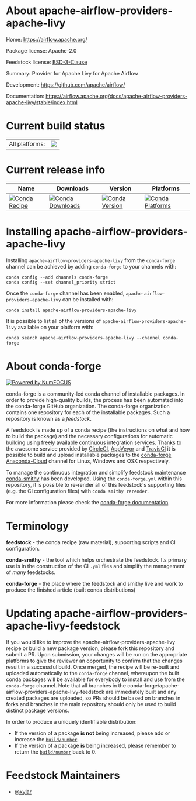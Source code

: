 About apache-airflow-providers-apache-livy
==========================================

Home: https://airflow.apache.org/

Package license: Apache-2.0

Feedstock license: [BSD-3-Clause](https://github.com/conda-forge/apache-airflow-providers-apache-livy-feedstock/blob/main/LICENSE.txt)

Summary: Provider for Apache Livy for Apache Airflow

Development: https://github.com/apache/airflow/

Documentation: https://airflow.apache.org/docs/apache-airflow-providers-apache-livy/stable/index.html

Current build status
====================


<table><tr><td>All platforms:</td>
    <td>
      <a href="https://dev.azure.com/conda-forge/feedstock-builds/_build/latest?definitionId=11934&branchName=main">
        <img src="https://dev.azure.com/conda-forge/feedstock-builds/_apis/build/status/apache-airflow-providers-apache-livy-feedstock?branchName=main">
      </a>
    </td>
  </tr>
</table>

Current release info
====================

| Name | Downloads | Version | Platforms |
| --- | --- | --- | --- |
| [![Conda Recipe](https://img.shields.io/badge/recipe-apache--airflow--providers--apache--livy-green.svg)](https://anaconda.org/conda-forge/apache-airflow-providers-apache-livy) | [![Conda Downloads](https://img.shields.io/conda/dn/conda-forge/apache-airflow-providers-apache-livy.svg)](https://anaconda.org/conda-forge/apache-airflow-providers-apache-livy) | [![Conda Version](https://img.shields.io/conda/vn/conda-forge/apache-airflow-providers-apache-livy.svg)](https://anaconda.org/conda-forge/apache-airflow-providers-apache-livy) | [![Conda Platforms](https://img.shields.io/conda/pn/conda-forge/apache-airflow-providers-apache-livy.svg)](https://anaconda.org/conda-forge/apache-airflow-providers-apache-livy) |

Installing apache-airflow-providers-apache-livy
===============================================

Installing `apache-airflow-providers-apache-livy` from the `conda-forge` channel can be achieved by adding `conda-forge` to your channels with:

```
conda config --add channels conda-forge
conda config --set channel_priority strict
```

Once the `conda-forge` channel has been enabled, `apache-airflow-providers-apache-livy` can be installed with:

```
conda install apache-airflow-providers-apache-livy
```

It is possible to list all of the versions of `apache-airflow-providers-apache-livy` available on your platform with:

```
conda search apache-airflow-providers-apache-livy --channel conda-forge
```


About conda-forge
=================

[![Powered by
NumFOCUS](https://img.shields.io/badge/powered%20by-NumFOCUS-orange.svg?style=flat&colorA=E1523D&colorB=007D8A)](https://numfocus.org)

conda-forge is a community-led conda channel of installable packages.
In order to provide high-quality builds, the process has been automated into the
conda-forge GitHub organization. The conda-forge organization contains one repository
for each of the installable packages. Such a repository is known as a *feedstock*.

A feedstock is made up of a conda recipe (the instructions on what and how to build
the package) and the necessary configurations for automatic building using freely
available continuous integration services. Thanks to the awesome service provided by
[CircleCI](https://circleci.com/), [AppVeyor](https://www.appveyor.com/)
and [TravisCI](https://travis-ci.com/) it is possible to build and upload installable
packages to the [conda-forge](https://anaconda.org/conda-forge)
[Anaconda-Cloud](https://anaconda.org/) channel for Linux, Windows and OSX respectively.

To manage the continuous integration and simplify feedstock maintenance
[conda-smithy](https://github.com/conda-forge/conda-smithy) has been developed.
Using the ``conda-forge.yml`` within this repository, it is possible to re-render all of
this feedstock's supporting files (e.g. the CI configuration files) with ``conda smithy rerender``.

For more information please check the [conda-forge documentation](https://conda-forge.org/docs/).

Terminology
===========

**feedstock** - the conda recipe (raw material), supporting scripts and CI configuration.

**conda-smithy** - the tool which helps orchestrate the feedstock.
                   Its primary use is in the construction of the CI ``.yml`` files
                   and simplify the management of *many* feedstocks.

**conda-forge** - the place where the feedstock and smithy live and work to
                  produce the finished article (built conda distributions)


Updating apache-airflow-providers-apache-livy-feedstock
=======================================================

If you would like to improve the apache-airflow-providers-apache-livy recipe or build a new
package version, please fork this repository and submit a PR. Upon submission,
your changes will be run on the appropriate platforms to give the reviewer an
opportunity to confirm that the changes result in a successful build. Once
merged, the recipe will be re-built and uploaded automatically to the
`conda-forge` channel, whereupon the built conda packages will be available for
everybody to install and use from the `conda-forge` channel.
Note that all branches in the conda-forge/apache-airflow-providers-apache-livy-feedstock are
immediately built and any created packages are uploaded, so PRs should be based
on branches in forks and branches in the main repository should only be used to
build distinct package versions.

In order to produce a uniquely identifiable distribution:
 * If the version of a package **is not** being increased, please add or increase
   the [``build/number``](https://docs.conda.io/projects/conda-build/en/latest/resources/define-metadata.html#build-number-and-string).
 * If the version of a package **is** being increased, please remember to return
   the [``build/number``](https://docs.conda.io/projects/conda-build/en/latest/resources/define-metadata.html#build-number-and-string)
   back to 0.

Feedstock Maintainers
=====================

* [@xylar](https://github.com/xylar/)

